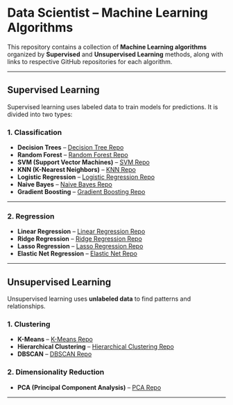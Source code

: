 
# Data Scientist – Machine Learning Algorithms

This repository contains a collection of **Machine Learning algorithms** organized by **Supervised** and **Unsupervised Learning** methods, along with links to respective GitHub repositories for each algorithm.

---

## Supervised Learning

Supervised learning uses labeled data to train models for predictions. It is divided into two types:

### 1. Classification

- **Decision Trees** – [Decision Tree Repo](https://github.com/AbikshaaDevi/Credit_Risk_Prediction)  
- **Random Forest** – [Random Forest Repo](https://github.com/AbikshaaDevi/Students_Performance_Prediction)  
- **SVM (Support Vector Machines)** – [SVM Repo](https://github.com/AbikshaaDevi/Heart_Disease_Detection)  
- **KNN (K-Nearest Neighbors)** – [KNN Repo](https://github.com/AbikshaaDevi/Gait_Analysis)  
- **Logistic Regression** – [Logistic Regression Repo](https://github.com/AbikshaaDevi/Customer_Churn_Prediction)  
- **Naive Bayes** – [Naive Bayes Repo](https://github.com/AbikshaaDevi/Email_Spam_Detection)  
- **Gradient Boosting** – [Gradient Boosting Repo](https://github.com/AbikshaaDevi/Bike_Sharing_Demand_Predictor)

---

### 2. Regression

- **Linear Regression** – [Linear Regression Repo](https://github.com/AbikshaaDevi/House_Price_Prediction)  
- **Ridge Regression** – [Ridge Regression Repo](https://github.com/AbikshaaDevi/Movie_Revenue_Prediction)  
- **Lasso Regression** – [Lasso Regression Repo](https://github.com/AbikshaaDevi/Crop_Recommendation)  
- **Elastic Net Regression** – [Elastic Net Repo](https://github.com/AbikshaaDevi/Medical_Insurance_Prediction)

---

## Unsupervised Learning

Unsupervised learning uses **unlabeled data** to find patterns and relationships.

### 1. Clustering

- **K-Means** – [K-Means Repo](https://github.com/AbikshaaDevi/Book_Recommendation)  
- **Hierarchical Clustering** – [Hierarchical Clustering Repo](https://github.com/AbikshaaDevi/Gene_Expression_Clustering)  
- **DBSCAN** – [DBSCAN Repo](https://github.com/AbikshaaDevi/Tourist_Places_Prediction)

### 2. Dimensionality Reduction

- **PCA (Principal Component Analysis)** – [PCA Repo](https://github.com/AbikshaaDevi/Accident_Severity_Prediction)

---


